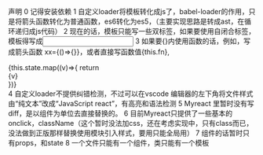 声明
0 记得安装依赖
1 自定义loader将模板转化成js了，babel-loader的作用，只是将箭头函数转化为普通函数，es6转化为es5，（主要实现思路是转成ast，在循环递归成js代码）
2 现在的话，模板只能写一些双标签，如果要使用自闭合标签，模板得写成<input></input>
3 如果要{}内使用函数的话，例如，写成箭头函数 xx={()=>{}}，或者直接写函数值{this.fn},<div>{this.state.map((v)=>{
  return <div>{v}</div>
})} </div>
4 自定义loader不提供纠错检测，不过可以在vscode 编辑器的左下角将文件样式由“纯文本”改成“JavaScript react”，有高亮和语法检测 
5 Myreact 里暂时没有写diff，是以组件为单位去直接替换的。
6 目前Myreact只提供了一些基本的onclick，className（这个暂时没法加css，还在考虑实现中，只有class而已，没法做到正版那样替换使用模块引入样式，要用只能全局用）
7 组件的话暂时只有props，和state
8 一个文件只能有一个组件，类只能有一个模板
